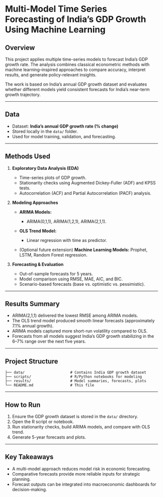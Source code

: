 # Multi-Model Time Series Forecasting of India’s GDP Growth Using Machine Learning

## Overview

This project applies multiple time-series models to forecast India’s GDP growth rate. The analysis combines classical econometric methods with machine learning–inspired approaches to compare accuracy, interpret results, and generate policy-relevant insights.

The work is based on India’s annual GDP growth dataset and evaluates whether different models yield consistent forecasts for India’s near-term growth trajectory.

---

## Data

* Dataset: **India’s annual GDP growth rate (% change)**
* Stored locally in the `data/` folder.
* Used for model training, validation, and forecasting.

---

## Methods Used

1. **Exploratory Data Analysis (EDA)**

   * Time-series plots of GDP growth.
   * Stationarity checks using Augmented Dickey-Fuller (ADF) and KPSS tests.
   * Autocorrelation (ACF) and Partial Autocorrelation (PACF) analysis.

2. **Modeling Approaches**

   * **ARIMA Models:**

     * ARIMA(0,1,1), ARIMA(1,2,1), ARIMA(2,1,1).
   * **OLS Trend Model:**

     * Linear regression with time as predictor.
   * (Optional future extension) **Machine Learning Models:** Prophet, LSTM, Random Forest regression.

3. **Forecasting & Evaluation**

   * Out-of-sample forecasts for 5 years.
   * Model comparison using RMSE, MAE, AIC, and BIC.
   * Scenario-based forecasts (base vs. optimistic vs. pessimistic).

---

## Results Summary

* ARIMA(2,1,1) delivered the lowest RMSE among ARIMA models.
* The OLS trend model produced smooth linear forecasts (approximately 7.1% annual growth).
* ARIMA models captured more short-run volatility compared to OLS.
* Forecasts from all models suggest India’s GDP growth stabilizing in the 6–7% range over the next five years.

---

## Project Structure

```
├── data/                     # Contains India GDP growth dataset
├── scripts/                  # R/Python notebooks for modeling
├── results/                  # Model summaries, forecasts, plots
└── README.md                 # This file
```

---

## How to Run

1. Ensure the GDP growth dataset is stored in the `data/` directory.
2. Open the R script or notebook.
3. Run stationarity checks, build ARIMA models, and compare with OLS trend.
4. Generate 5-year forecasts and plots.

---

## Key Takeaways

* A multi-model approach reduces model risk in economic forecasting.
* Comparative forecasts provide more reliable inputs for strategic planning.
* Forecast outputs can be integrated into macroeconomic dashboards for decision-making.

